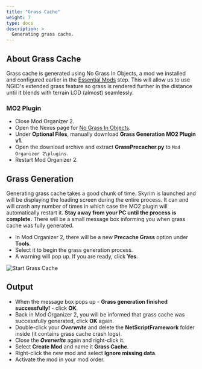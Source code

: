 ```yaml
---
title: "Grass Cache"
weight: 7
type: docs
description: >
  Generating grass cache.
---
```


## About Grass Cache

Grass cache is generated using No Grass In Objects, a mod we installed and configured earlier in the [Essential Mods](/tpf/mod-installation/essential-mods) step. This will allow us to use NGIO's extended grass feature so grass is rendered further in the distance until it blends with terrain LOD (almost) seamlessly.

### MO2 Plugin

- Close Mod Organizer 2.
- Open the Nexus page for [No Grass In Objects](https://www.nexusmods.com/skyrimspecialedition/mods/42161?tab=files).
- Under **Optional Files**, manually download **Grass Generation MO2 Plugin v1**.
- Open the download archive and extract **GrassPrecacher.py** to `Mod Organizer 2\plugins`.
- Restart Mod Organizer 2.

## Grass Generation

Generating grass cache takes a good chunk of time. Skyrim is launched and will be displaying the loading screen during the entire process. It can and will crash any number of times in which case the MO2 plugin will automatically restart it. **Stay away from your PC until the process is complete.** There will be a small message box informing you when grass cache was fully generated.

- In Mod Organizer 2, there will be a new **Precache Grass** option under **Tools**.
- Select it to begin the grass generation process.
- A warning will pop up. If you are ready, click **Yes**.

![Start Grass Cache](/Pictures/tpf/finalisation/start-grass-cache.png)

## Output

- When the message box pops up - **Grass generation finished successfully!** - click **OK**.
- Back in Mod Organizer 2, you will be informed that grass cache was successfully generated, click **OK** again.
- Double-click your ***Overwrite*** and delete the **NetScriptFramework** folder inside (it contains grass cache crash logs).
- Close the ***Overwrite*** again and right-click it.
- Select **Create Mod** and name it **Grass Cache**.
- Right-click the new mod and select **Ignore missing data**.
- Activate the mod in your mod order.